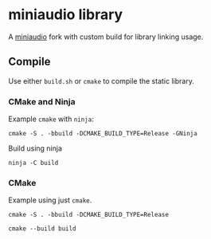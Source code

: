 # miniaudio library

A [miniaudio](https://github.com/mackron/miniaudio) fork with custom build for library linking usage.

## Compile

Use either `build.sh` or `cmake` to compile the static library.

### CMake and Ninja

Example `cmake` with `ninja`:

```
cmake -S . -bbuild -DCMAKE_BUILD_TYPE=Release -GNinja
```

Build using ninja

```
ninja -C build
```

### CMake

Example using just `cmake`.

```
cmake -S . -bbuild -DCMAKE_BUILD_TYPE=Release
```

```
cmake --build build
```

